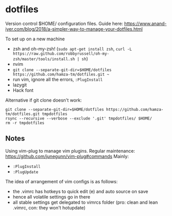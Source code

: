 # dotfiles
Version control $HOME/ configuration files. Guide here: https://www.anand-iyer.com/blog/2018/a-simpler-way-to-manage-your-dotfiles.html

To set up on a new machine
  * zsh and oh-my-zsh! (`sudo apt-get install zsh`, `curl -L https://raw.github.com/robbyrussell/oh-my-zsh/master/tools/install.sh | sh`)
  * nvim
  * `git clone --separate-git-dir=$HOME/dotfiles https://github.com/hamza-tm/dotfiles.git ~`
  * run vim, ignore all the errors, `:PlugInstall`
  * lazygit
  * Hack font

Alternative if git clone doesn't work:
```
git clone --separate-git-dir=$HOME/dotfiles https://github.com/hamza-tm/dotfiles.git tmpdotfiles
rsync --recursive --verbose --exclude '.git' tmpdotfiles/ $HOME/
rm -r tmpdotfiles
```

## Notes

Using vim-plug to manage vim plugins. Regular maintenance: https://github.com/junegunn/vim-plug#commands
Mainly:
  * `:PlugInstall`
  * `:PlugUpdate`

The idea of arrangement of vim configs is as follows:
  * the .vimrc has hotkeys to quick edit (<leader>e) and auto source on save
  * hence all volatile settings go in there
  * all stable settings get delegated to vimrcs folder (pro: clean and lean .vimrc, con: they won't hotupdate)

